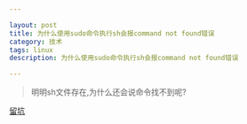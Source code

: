 ```yaml
---

layout: post
title: 为什么使用sudo命令执行sh会报command not found错误
category: 技术
tags: linux
description: 为什么使用sudo命令执行sh会报command not found错误

---
```


>明明sh文件存在,为什么还会说命令找不到呢?

[留坑](http://blog.csdn.net/poechant/article/details/7216892)
